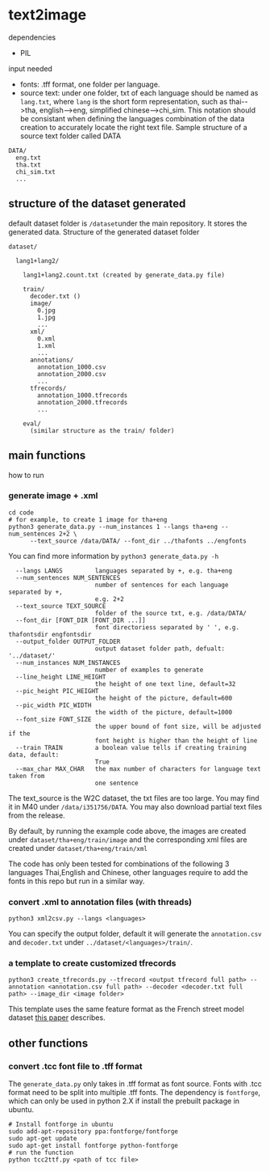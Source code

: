 # text2image
dependencies
- PIL

input needed
- fonts: .tff format, one folder per language.
- source text: under one folder, txt of each language should be named as `lang.txt`, where `lang` is the short form representation, such as thai-->tha, english-->eng, simplified chinese-->chi_sim. This notation should be consistant when defining the languages combination of the data creation to accurately locate the right text file.
Sample structure of a source text folder called DATA
```
DATA/
  eng.txt
  tha.txt
  chi_sim.txt
  ...
```

## structure of the dataset generated
default dataset folder is `/dataset`under the main repository. It stores the generated data.
Structure of the generated dataset folder
```
dataset/

  lang1+lang2/
  
    lang1+lang2.count.txt (created by generate_data.py file)
    
    train/
      decoder.txt ()
      image/
        0.jpg
        1.jpg
        ...
      xml/
        0.xml
        1.xml
        ...
      annotations/
        annotation_1000.csv
        annotation_2000.csv
        ...
      tfrecords/
        annotation_1000.tfrecords
        annotation_2000.tfrecords
        ...
    
    eval/
      (similar structure as the train/ folder)
```

## main functions
how to run
### generate image + .xml

```
cd code
# for example, to create 1 image for tha+eng
python3 generate_data.py --num_instances 1 --langs tha+eng --num_sentences 2+2 \
      --text_source /data/DATA/ --font_dir ../thafonts ../engfonts
```
You can find more information by `python3 generate_data.py -h`
```
  --langs LANGS         languages separated by +, e.g. tha+eng
  --num_sentences NUM_SENTENCES
                        number of sentences for each language separated by +,
                        e.g. 2+2
  --text_source TEXT_SOURCE
                        folder of the source txt, e.g. /data/DATA/
  --font_dir [FONT_DIR [FONT_DIR ...]]
                        font directoriess separated by ' ', e.g. thafontsdir engfontsdir
  --output_folder OUTPUT_FOLDER
                        output dataset folder path, defualt: '../dataset/'
  --num_instances NUM_INSTANCES
                        number of examples to generate
  --line_height LINE_HEIGHT
                        the height of one text line, default=32
  --pic_height PIC_HEIGHT
                        the height of the picture, default=600
  --pic_width PIC_WIDTH
                        the width of the picture, default=1000
  --font_size FONT_SIZE
                        the upper bound of font size, will be adjusted if the
                        font height is higher than the height of line
  --train TRAIN         a boolean value tells if creating training data, default:
                        True
  --max_char MAX_CHAR   the max number of characters for language text taken from 
                        one sentence
```

The text_source is the W2C dataset, the txt files are too large. You may find it in M40 under `/data/i351756/DATA`. You may also download partial text files from the release.

By default, by running the example code above, the images are created under `dataset/tha+eng/train/image` and the corresponding xml files are created under `dataset/tha+eng/train/xml`

The code has only been tested for combinations of the following 3 languages Thai,English and Chinese, other languages require to add the fonts in this repo but run in a similar way.

### convert .xml to annotation files (with threads)
```
python3 xml2csv.py --langs <languages>
```
You can specify the output folder, 
default it will generate the `annotation.csv` and `decoder.txt` under `../dataset/<languages>/train/`.

### a template to create customized tfrecords
```
python3 create_tfrecords.py --tfrecord <output tfrecord full path> --annotation <annotation.csv full path> --decoder <decoder.txt full path> --image_dir <image folder>
```
This template uses the same feature format as the French street model dataset [this paper](https://arxiv.org/abs/1702.03970) describes.

## other functions
### convert .tcc font file to .tff format
The `generate_data.py` only takes in .tff format as font source. Fonts with .tcc format need to be split into multiple .tff fonts.
The dependency is `fontforge`, which can only be used in python 2.X if install the prebuilt package in ubuntu.
```
# Install fontforge in ubuntu
sudo add-apt-repository ppa:fontforge/fontforge
sudo apt-get update
sudo apt-get install fontforge python-fontforge 
# run the function
python tcc2ttf.py <path of tcc file>
```
